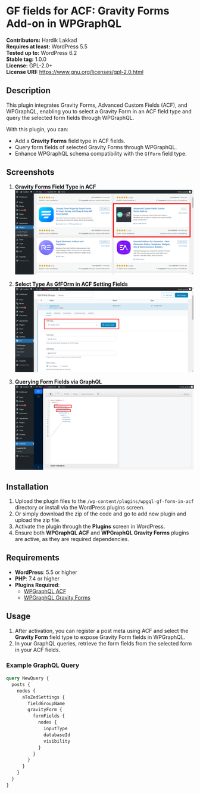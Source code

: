 # GF fields for ACF: Gravity Forms Add-on in WPGraphQL

**Contributors:** Hardik Lakkad  
**Requires at least:** WordPress 5.5  
**Tested up to:** WordPress 6.2  
**Stable tag:** 1.0.0  
**License:** GPL-2.0+  
**License URI:** https://www.gnu.org/licenses/gpl-2.0.html  

## Description

This plugin integrates Gravity Forms, Advanced Custom Fields (ACF), and WPGraphQL, enabling you to select a Gravity Form in an ACF field type and query the selected form fields through WPGraphQL.

With this plugin, you can:
- Add a **Gravity Forms** field type in ACF fields.
- Query form fields of selected Gravity Forms through WPGraphQL.
- Enhance WPGraphQL schema compatibility with the `GfForm` field type.

## Screenshots

1. **Gravity Forms Field Type in ACF**  
   ![Gravity Forms Field Type](https://github.com/h-lakkad1998/wpgql-gf-form-in-acf/blob/main/assets/Add-Plugins-%E2%80%B9-Graphql-%E2%80%94-WordPress-10-26-2024_09_20_AM.png)

2. **Select Type As GfFOrm in ACF Setting Fields**  
   ![Gravity Forms Field Type](https://github.com/h-lakkad1998/wpgql-gf-form-in-acf/blob/main/assets/Edit-Field-Group-%E2%80%9CSettings%E2%80%9D-%E2%80%B9-Graphql-%E2%80%94-WordPress-10-26-2024_09_26_AM.png)
   
3. **Querying Form Fields via GraphQL**  
   ![GraphQL Query](https://github.com/h-lakkad1998/wpgql-gf-form-in-acf/blob/main/assets/GraphiQL-IDE-%E2%80%B9-Graphql-%E2%80%94-WordPress-10-26-2024_09_26_AM.png)

## Installation

1. Upload the plugin files to the `/wp-content/plugins/wpgql-gf-form-in-acf` directory or install via the WordPress plugins screen.
2. Or simply download the zip of the code and go to add new plugin and upload the zip file.
3. Activate the plugin through the **Plugins** screen in WordPress.
4. Ensure both **WPGraphQL ACF** and **WPGraphQL Gravity Forms** plugins are active, as they are required dependencies.

## Requirements

- **WordPress**: 5.5 or higher
- **PHP**: 7.4 or higher
- **Plugins Required**:
  - [WPGraphQL ACF](https://github.com/wp-graphql/wpgraphql-acf)
  - [WPGraphQL Gravity Forms]( https://github.com/axewp/wp-graphql-gravity-forms/releases/latest/download/wp-graphql-gravity-forms.zip )

## Usage

1. After activation, you can register a post meta using ACF and select the **Gravity Form** field type to expose Gravity Form fields in WPGraphQL.
2. In your GraphQL queries, retrieve the form fields from the selected form in your ACF fields.

### Example GraphQL Query

```graphql
query NewQuery {
  posts {
    nodes {
      aToZedSettings {
        fieldGroupName
        gravityForm {
          formFields {
            nodes {
              inputType
              databaseId
              visibility
            }
          }
        }
      }
    }
  }
}
